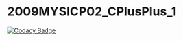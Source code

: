 # 2009MYSICP02_CPlusPlus_1

[![Codacy Badge](https://api.codacy.com/project/badge/Grade/c7002a8070264139a95e344ac3faf5e5)](https://app.codacy.com/gh/99002638/2009MYSICP02_CPlusPlus_1?utm_source=github.com&utm_medium=referral&utm_content=99002638/2009MYSICP02_CPlusPlus_1&utm_campaign=Badge_Grade)